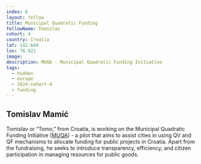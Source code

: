 ```yaml
---
index: 6
layout: fellow
title: Municipal Quadratic Funding
fellowName: Tomislav
cohort: 4
country: Croatia
lat: 142.644
lon: 76.921
image:
description: MUQA - Municipal Quadratic Funding Initiative
tags:
  - hidden
  - europe
  - 2024-cohort-4
  - funding
---
```


## Tomislav Mamić

Tomislav or “Tomo,” from Croatia, is working on the Municipal Quadratic Funding Initiative ([MUQA](https://muqa.org/)) - a pilot that aims to assist cities in using QV and QF mechanisms to allocate funding for public projects in Croatia. Apart from the fundraising, he seeks to introduce transparency, efficiency, and citizen participation in managing resources for public goods.
